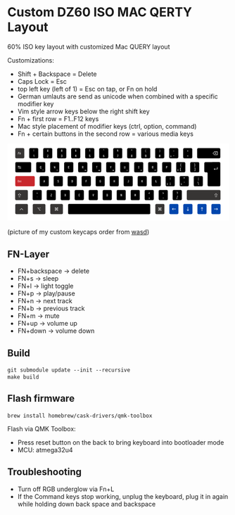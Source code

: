 # Custom DZ60 ISO MAC QERTY Layout

60% ISO key layout with customized Mac QUERY layout

Customizations:
- Shift + Backspace = Delete
- Caps Lock = Esc
- top left key (left of 1) = Esc on tap, or Fn on hold
- German umlauts are send as unicode when combined with a specific modifier key
- Vim style arrow keys below the right shift key
- Fn + first row = F1..F12 keys
- Mac style placement of modifier keys (ctrl, option, command)
- Fn + certain buttons in the second row = various media keys

![Keyboard Layout](./layout.png)

(picture of my custom keycaps order from [wasd](http://www.wasdkeyboards.com))

## FN-Layer

- FN+backspace -> delete
- FN+s -> sleep
- FN+l -> light toggle
- FN+p -> play/pause
- FN+n -> next track
- FN+b -> previous track
- FN+m -> mute
- FN+up -> volume up
- FN+down -> volume down


## Build

```
git submodule update --init --recursive
make build
```

## Flash firmware

```
brew install homebrew/cask-drivers/qmk-toolbox
```

Flash via QMK Toolbox:
- Press reset button on the back to bring keyboard into bootloader mode
- MCU: atmega32u4

## Troubleshooting

- Turn off RGB underglow via Fn+L
- If the Command keys stop working, unplug the keyboard, plug it in again while holding down back space and backspace
